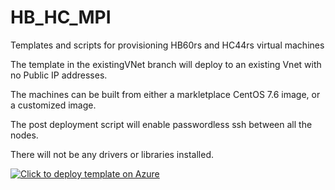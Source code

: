 # HB_HC_MPI
Templates and scripts for provisioning HB60rs and HC44rs virtual machines

The template in the existingVNet branch will deploy to an existing Vnet with no Public IP addresses.

The machines can be built from either a markletplace CentOS 7.6 image, or a customized image.

The post deployment script will enable passwordless ssh between all the nodes.

There will not be any drivers or libraries installed.



[![Click to deploy template on Azure](http://azuredeploy.net/deploybutton.png "Click to deploy template on Azure")](https://portal.azure.com/#create/Microsoft.Template/uri/https%3A%2F%2Fraw.githubusercontent.com%2Fgrandparoach%2FHB_HC_MPI%2FexistingVNet%2Fazuredeploy.json)  

